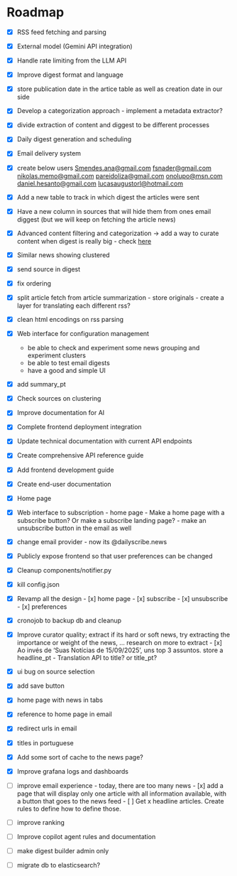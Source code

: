 # Roadmap

- [x] RSS feed fetching and parsing
- [x] External model (Gemini API integration)
- [x] Handle rate limiting from the LLM API
- [x] Improve digest format and language
- [x] store publication date in the artice table as well as creation date in our side
- [x] Develop a categorization approach - implement a metadata extractor?
- [x] divide extraction of content and diggest to be different processes
- [x] Daily digest generation and scheduling
- [x] Email delivery system
- [x] create below users
      Smendes.ana@gmail.com
      fsnader@gmail.com
      nikolas.memo@gmail.com
      pareidoliza@gmail.com
      onolupo@msn.com
      daniel.hesanto@gmail.com
      lucasaugustorl@hotmail.com
- [x] Add a new table to track in which digest the articles were sent
- [x] Have a new column in sources that will hide them from ones email diggest (but we will keep on fetching the article news)
- [x] Advanced content filtering and categorization -> add a way to curate content when digest is really big - check [here](https://gemini.google.com/gem/fdc459572bee/7c4574e44151bd6c)
- [x] Similar news showing clustered
- [x] send source in digest
- [x] fix ordering
- [x] split article fetch from article summarization 
      - store originals 
      - create a layer for translating each different rss?
- [x] clean html encodings on rss parsing
- [x] Web interface for configuration management
   - be able to check and experiment some news grouping and experiment clusters
   - be able to test email digests
   - have a good and simple UI
- [x] add summary_pt
- [x] Check sources on clustering
- [x] Improve documentation for AI
- [x] Complete frontend deployment integration
- [x] Update technical documentation with current API endpoints
- [x] Create comprehensive API reference guide
- [x] Add frontend development guide
- [x] Create end-user documentation
- [x] Home page
- [x] Web interface to subscription - home page
      - Make a home page with a subscribe button? Or make a subscribe landing page?
      - make an unsubscribe button in the email as well
- [x] change email provider - now its @dailyscribe.news
- [x] Publicly expose frontend so that user preferences can be changed
- [x] Cleanup components/notifier.py
- [x] kill config.json
- [x] Revamp all the design
      - [x] home page
      - [x] subscribe
      - [x] unsubscribe
      - [x] preferences
- [x] cronojob to backup db and cleanup
- [x] Improve curator quality; extract if its hard or soft news, try extracting the importance or weight of the news, ... research on more to extract
      - [x] Ao invés de ‘Suas Notícias de 15/09/2025’, uns top 3 assuntos. store a headline_pt
      - Translation API to title? or title_pt?
- [x] ui bug on source selection 
- [x] add save button
- [x] home page with news in tabs
- [x] reference to home page in email
- [x] redirect urls in email
- [x] titles in portuguese
- [x] Add some sort of cache to the news page?
- [x] Improve grafana logs and dashboards
- [ ] improve email experience - today, there are too many news
      - [x] add a page that will display only one article with all information available, with a button that goes to the news feed
      - [ ] Get x headline articles. Create rules to define how to define those.
- [ ] improve ranking
- [ ] Improve copilot agent rules and documentation
- [ ] make digest builder admin only
- [ ] migrate db to elasticsearch?


